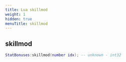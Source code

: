 ```yaml
---
title: Lua skillmod
weight: 1
hidden: true
menuTitle: skillmod
---
```

## skillmod
```lua
StatBonuses:skillmod(number idx); -- unknown - int32
```